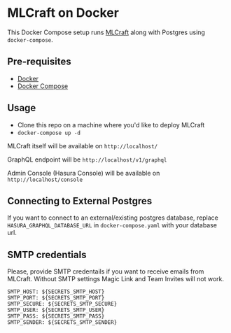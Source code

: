 # MLCraft on Docker

This Docker Compose setup runs [MLCraft](https://github.com/mlcraft-io/mlcraft) along with Postgres using `docker-compose`.

## Pre-requisites

- [Docker](https://docs.docker.com/install/)
- [Docker Compose](https://docs.docker.com/compose/install/)

## Usage

- Clone this repo on a machine where you'd like to deploy MLCraft
- `docker-compose up -d`

MLCraft itself will be available on `http://localhost/`

GraphQL endpoint will be `http://localhost/v1/graphql`

Admin Console (Hasura Console) will be available on `http://localhost/console`

## Connecting to External Postgres

If you want to connect to an external/existing postgres database, replace `HASURA_GRAPHQL_DATABASE_URL` in `docker-compose.yaml` with your database url. 

## SMTP credentials

Please, provide SMTP credentails if you want to receive emails from MLCraft. Without SMTP settings Magic Link and Team Invites will not work.

```
SMTP_HOST: ${SECRETS_SMTP_HOST}
SMTP_PORT: ${SECRETS_SMTP_PORT}
SMTP_SECURE: ${SECRETS_SMTP_SECURE}
SMTP_USER: ${SECRETS_SMTP_USER}
SMTP_PASS: ${SECRETS_SMTP_PASS}
SMTP_SENDER: ${SECRETS_SMTP_SENDER}
```
